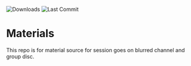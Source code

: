![Downloads](https://img.shields.io/github/downloads/blurredconsole/Materials/total?color=red&logo=blurred&logoColor=green&style=for-the-badge) ![Last Commit](https://img.shields.io/github/last-commit/blurredconsole/Materials?style=plastic)

# Materials
This repo is for material source for session goes on blurred channel and group disc.
